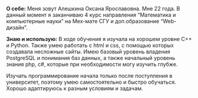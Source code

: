 **О себе:**
Меня зовут Алешкина Оксана Ярославовна. Мне 22 года. В данный момент я заканчиваю 4 курс направления “Математика и компьютерные науки” на Мех-мате СГУ и доп.образование “Web-дизайн”.

**Знаю и использую:**
В ходе обучения я изучала на хорошем уровне C++ и Python. Также умею работать с html и css, с помощью которых создавала несложные сайты. Имею базовый уровень владения PostgreSQL и понимания баз данных, а также начальный уровень знания php, c#, которые при необходимости могу изучить глубже.

Изучать программирование начала только после поступления в университет, поэтому умею самостоятельно и быстро обучаться. Хорошо адаптируюсь к разным условиям и задачам.
